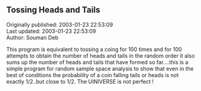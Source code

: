 ## Tossing Heads and Tails  
Originally published: 2003-01-23 22:53:09  
Last updated: 2003-01-23 22:53:09  
Author: Souman Deb  
  
This program is equivalent to tossing a coing for 100 times and for 100 attempts to obtain the number of heads and tails in the random order it also sums up the number of heads and tails that have formed so far....this is a simple program for random sample space analysis to show that even in the best of conditions the probability of a coin falling tails or heads is not exactly 1/2..but close to 1/2. The UINIVERSE is not perfect !